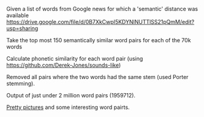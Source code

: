 Given a list of words from Google news for which a 'semantic' distance was available
https://drive.google.com/file/d/0B7XkCwpI5KDYNlNUTTlSS21pQmM/edit?usp=sharing

Take the top most 150 semantically similar word pairs for each of the 70k words

Calculate phonetic similarity for each word pair (using https://github.com/Derek-Jones/sounds-like)

Removed all pairs where the two words had the same stem (used Porter stemming).

Output of just under 2 million word pairs (1959712).

[Pretty pictures](http://iwcs15-hack.github.io/semantic-sounds) and some
interesting word pairts.

